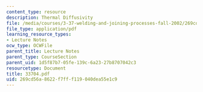```yaml
---
content_type: resource
description: Thermal Diffusivity
file: /media/courses/3-37-welding-and-joining-processes-fall-2002/269cd56a8622f7fff119040dea55e1c9_33704.pdf
file_type: application/pdf
learning_resource_types:
- Lecture Notes
ocw_type: OCWFile
parent_title: Lecture Notes
parent_type: CourseSection
parent_uid: 1d5f87b7-05fe-139c-6a23-27b8707042c3
resourcetype: Document
title: 33704.pdf
uid: 269cd56a-8622-f7ff-f119-040dea55e1c9
---
```

